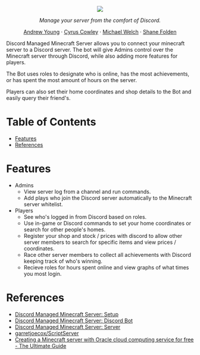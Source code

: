 <p align="center">
  <img src="https://raw.githubusercontent.com/andyruwruw/discord-managed-minecraft-server/main/documentation/images/banner.gif?token=ALDKK3UUONYOK3HVDBQ6SILBVH3QE"></img>
</p>

<p align="center">
  <i>Manage your server from the comfort of Discord.</i>
</p>

<p align="center">
  <a href="https://github.com/andyruwruw">Andrew Young</a>
  ·
  <a href="https://github.com/cyficowley">Cyrus Cowley</a>
  ·
  <a href="https://github.com/JuiceMSW">Michael Welch</a>
  ·
  <a href="https://github.com/shanefolden">Shane Folden</a>
</p>

Discord Managed Minecraft Server allows you to connect your minecraft server to a Discord server. The bot will give Admins control over the Minecraft server through Discord, while also adding more features for players.

The Bot uses roles to designate who is online, has the most achievements, or has spent the most amount of hours on the server.

Players can also set their home coordinates and shop details to the Bot and easily query their friend's.

# Table of Contents

- [Features](#features)
- [References](#references)

# Features

- Admins
  - View server log from a channel and run commands.
  - Add plays who join the Discord server automatically to the Minecraft server whitelist.
- Players
  - See who's logged in from Discord based on roles.
  - Use in-game or Discord commands to set your home coordinates or search for other people's homes.
  - Register your shop and stock / prices with discord to allow other server members to search for specific items and view prices / coordinates.
  - Race other server members to collect all achievements with Discord keeping track of who's winning.
  - Recieve roles for hours spent online and view graphs of what times you most login.

# References

- [Discord Managed Minecraft Server: Setup](https://github.com/andyruwruw/discord-managed-minecraft-server/blob/main/documentation/SETUP.md)
- [Discord Managed Minecraft Server: Discord Bot](https://github.com/andyruwruw/discord-managed-minecraft-server/tree/main/discord-bot)
- [Discord Managed Minecraft Server: Server](https://github.com/andyruwruw/discord-managed-minecraft-server/blob/main/server/README.md)
- [garretjoecox/ScriptServer](https://github.com/garrettjoecox/scriptserver)
- [Creating a Minecraft server with Oracle cloud computing service for free - The Ultimate Guide](https://www.reddit.com/r/admincraft/comments/qo78be/creating_a_minecraft_server_with_oracle_cloud/)
